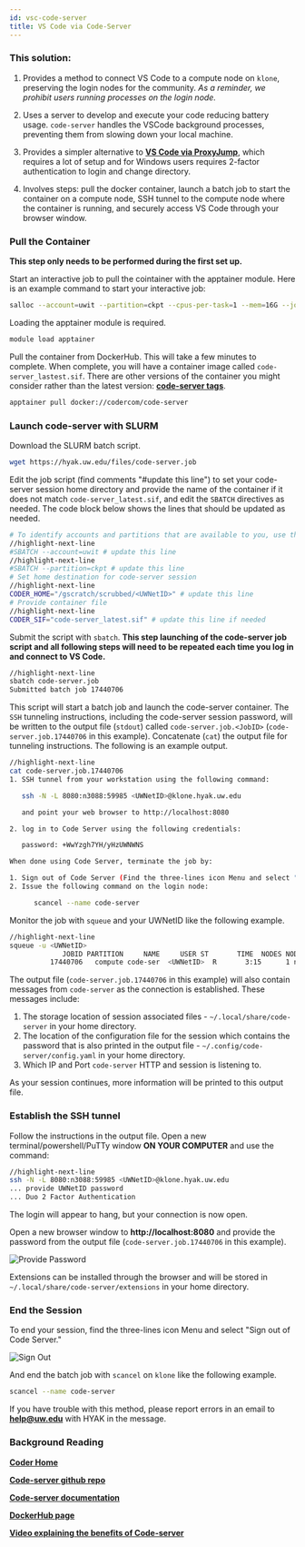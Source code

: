 ```yaml
---
id: vsc-code-server
title: VS Code via Code-Server
---
```


### This solution: 

1. Provides a method to connect VS Code to a compute node on `klone`, preserving the login nodes for the community. *As a reminder, we prohibit users running processes on the login node.*

2. Uses a server to develop and execute your code reducing battery usage. `code-server` handles the VSCode background processes, preventing them from slowing down your local machine. 

3. Provides a simpler alternative to [**VS Code via ProxyJump**](tools/vsc-proxy-jump.md), which requires a lot of setup and for Windows users requires 2-factor authentication to login and change directory. 

4. Involves steps: pull the docker container, launch a batch job to start the container on a compute node, SSH tunnel to the compute node where the container is running, and securely access VS Code through your browser window. 

### Pull the Container

**This step only needs to be performed during the first set up.**

Start an interactive job to pull the cointainer with the apptainer module. Here is an example command to start your interactive job: 

```bash
salloc --account=uwit --partition=ckpt --cpus-per-task=1 --mem=16G --job-name=code-server --time=2:00:00
```

Loading the apptainer module is required. 
```bash
module load apptainer
```

Pull the container from DockerHub. This will take a few minutes to complete. When complete, you will have a container image called  `code-server_lastest.sif`. There are other versions of the container you might consider rather than the latest version: [**code-server tags**](https://hub.docker.com/r/codercom/code-server/tags).
```bash
apptainer pull docker://codercom/code-server
```

### Launch code-server with SLURM

Download the SLURM batch script.
```bash
wget https://hyak.uw.edu/files/code-server.job
```

Edit the job script (find comments "#update this line") to set your code-server session home directory and provide the name of the container if it does not match `code-server_latest.sif`, and edit the `SBATCH` directives as needed. The code block below shows the lines that should be updated as needed. 

```bash
# To identify accounts and partitions that are available to you, use the hyakalloc command
//highlight-next-line
#SBATCH --account=uwit # update this line 
//highlight-next-line
#SBATCH --partition=ckpt # update this line
# Set home destination for code-server session
//highlight-next-line
CODER_HOME="/gscratch/scrubbed/<UWNetID>" # update this line
# Provide container file
//highlight-next-line
CODER_SIF="code-server_latest.sif" # update this line if needed
```
Submit the script with `sbatch`. **This step launching of the code-server job script and all following steps will need to be repeated each time you log in and connect to VS Code.**
```bash
//highlight-next-line
sbatch code-server.job
Submitted batch job 17440706
```
This script will start a batch job and launch the code-server container. The `SSH` tunneling instructions, including the code-server session password, will be written to the output file (`stdout`) called `code-server.job.<JobID>` (`code-server.job.17440706` in this example). Concatenate (`cat`) the output file for tunneling instructions. The following is an example output.

```bash
//highlight-next-line
cat code-server.job.17440706
1. SSH tunnel from your workstation using the following command:

   ssh -N -L 8080:n3088:59985 <UWNetID>@klone.hyak.uw.edu

   and point your web browser to http://localhost:8080

2. log in to Code Server using the following credentials:

   password: +WwYzgh7YH/yHzUWNWNS

When done using Code Server, terminate the job by:

1. Sign out of Code Server (Find the three-lines icon Menu and select "Sign out of Code Server")
2. Issue the following command on the login node:

      scancel --name code-server
```

Monitor the job with `squeue` and your UWNetID like the following example.

```bash
//highlight-next-line
squeue -u <UWNetID>
             JOBID PARTITION     NAME     USER ST       TIME  NODES NODELIST(REASON)
          17440706   compute code-ser  <UWNetID>  R       3:15      1 n3088
```

The output file (`code-server.job.17440706` in this example) will also contain messages from `code-server` as the connection is established. These messages include:

1. The storage location of session associated files - `~/.local/share/code-server` in your home directory.
2. The location of the configuration file for the session which contains the password that is also printed in the output file - `~/.config/code-server/config.yaml` in your home directory.
3. Which IP and Port `code-server` HTTP and session is listening to. 

As your session continues, more information will be printed to this output file. 

### Establish the SSH tunnel

Follow the instructions in the output file. Open a new terminal/powershell/PuTTy window **ON YOUR COMPUTER** and use the command:
```bash
//highlight-next-line
ssh -N -L 8080:n3088:59985 <UWNetID>@klone.hyak.uw.edu
... provide UWNetID password
... Duo 2 Factor Authentication
```
The login will appear to hang, but your connection is now open. 

Open a new browser window to **http://localhost:8080** and provide the password from the output file (`code-server.job.17440706` in this example).

![](/img/docs/vscode/vsc-pw.png 'Provide Password')

Extensions can be installed through the browser and will be stored in `~/.local/share/code-server/extensions` in your home directory.

### End the Session

To end your session, find the three-lines icon Menu and select "Sign out of Code Server."

![](/img/docs/vscode/vsc-signout.png 'Sign Out')

And end the batch job with `scancel` on `klone` like the following example.

```bash
scancel --name code-server
```

If you have trouble with this method, please report errors in an email to **help@uw.edu** with HYAK in the message. 

### Background Reading

[**Coder Home**](https://coder.com/)

[**Code-server github repo**](https://github.com/coder/code-server)

[**Code-server documentation**](https://coder.com/docs/code-server/latest)

[**DockerHub page**](https://hub.docker.com/r/codercom/code-server)

[**Video explaining the benefits of Code-server**](https://www.youtube.com/watch?v=h17bHCCEcvI&pp=ygULY29kZS1zZXJ2ZXI%3D)
